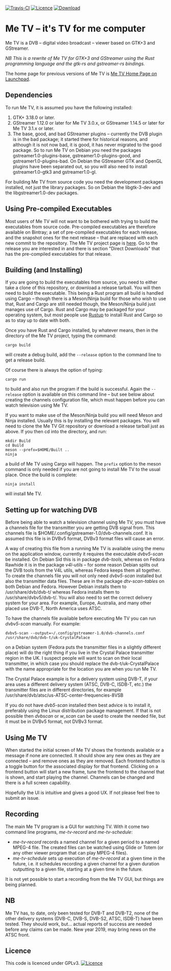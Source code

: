 [![Travis-CI](https://travis-ci.org/Me-TV/Me-TV.svg?branch=master)](https://travis-ci.org/Me-TV/Me-TV)
[![Licence](https://img.shields.io/badge/license-GPL_3-green.svg)](https://www.gnu.org/licenses/gpl-3.0.en.html)
[![Download](https://api.bintray.com/packages/me-tv/Downloads/Me-TV/images/download.svg)](https://bintray.com/me-tv/Downloads/Me-TV)

# Me TV – it's TV for me computer

Me TV is a DVB – digital video broadcast – viewer based on GTK+3 and GStreamer.

*NB This is a rewrite of Me TV for GTK+3 and GStreamer using the Rust programming language and the gtk-rs and
gstreamer-rs bindings.*

The home page for previous versions of Me TV is [Me TV Home Page on Launchpad](http://launchpad.net/me-tv).

## Dependencies

To run Me TV, it is assumed you have the following installed:

1. GTK+ 3.18.0 or later.
2. GStreamer 1.12.0 or later for Me TV 3.0.x, or GStreamer 1.14.5 or later for Me TV 3.1.x or later.
3. The base, good, and bad GStreamer plugins – currently the DVB plugin is in the bad package; it started
there for historical reasons, and although it is not now bad, it is good, it has never migrated to the good
package. So to run Me TV on Debian you need the packages gstreamer1.0-plugins-base,
gstreamer1.0-plugins-good, and gstreamer1.0-plugins-bad. On Debian the GStreamer GTK and OpenGL plugins have
been separated out, so you will also need to install gstreamer1.0-gtk3 and gstreamer1.0-gl.

For building Me TV from source code you need the development packages installed, not just the library
packages. So on Debian the libgtk-3-dev and the libgstreamer1.0-dev packages.

## Using Pre-compiled Executables

Most users of Me TV will not want to be bothered with trying to build the executables from source
code. Pre-compiled executables are therefore available on Bintray; a set of pre-compiled executables for
each release, and the snapshot ones for the next release – that are replaced with each new commit to the
repository. The Me TV project page is [here](https://bintray.com/beta/#/me-tv/Downloads/Me-TV). Go to the
release you are interested in and there is section "Direct Downloads" that has the pre-compiled executables
for that release.

## Building (and Installing)

If you are going to build the executables from source, you need to either take a clone of this repository,
or download a release tarball.  You will then need to build the executable. This being a Rust program all
build is handled using Cargo – though there is a Meson/Ninja build for those who wish to use that, Rust and
Cargo are still needed though, the Meson/Ninja build just manages use of Cargo. Rust and Cargo may be
packaged for your operating system, but most people use [Rustup](https://rustup.rs/) to install Rust and
Cargo so as to stay up to date with both.

Once you have Rust and Cargo installed, by whatever means, then in the directory of the Me TV project,
typing the command:

    cargo build

will create a debug build, add the `--release` option to the command line to get a release build.

Of course there is always the option of typing:

    cargo run

to build and also run the program if the build is successful. Again the `--release` option is available on
this command line – but see below about creating the channels configuration file, which must happen before
you can watch television using Me TV.

If you want to make use of the Meson/Ninja build you will need Meson and Ninja installed. Usually this is by
installing the relevant packages.  You will need to clone the Me TV Git repository or download a release
tarball just as above. If you then cd into the directory, and run:

    mkdir Build
    cd Build
    meson --prefx=$HOME/Built ..
    ninja

a build of Me TV using Cargo will happen. The `prefix` option to the meson command is only needed if you are
not going to install Me TV to the usual place. Once the build is complete:

    ninja install

will install Me TV.

## Setting up for watching DVB

Before being able to watch a television channel using Me TV, you must have a channels file for the
transmitter you are getting DVB signal from. This channels file is
$HOME/.config/gstreamer-1.0/dvb-channels.conf. It is assumed this file is in DVBv5 format, DVBv3 format
files will cause an error.

A way of creating this file from a running Me TV is available using the menu on the application window,
currently it requires the executable _dvbv5-scan_ be installed. On Debian Sid this is in package
_dvb-tools_, whereas on Fedora Rawhide it is in the package _v4l-utils_ – for some reason Debian splits out
the DVB tools from the V4L utils, whereas Fedora keeps them all together. To create the channels file you
will not only need _dvbv5-scan_ installed but also the transmitter data files. These are in the package
_dtv-scan-tables_ on both Debian and Fedora. However Debian installs them to /usr/share/dvb/dvb-t/ whereas
Fedora installs them to /usr/share/dvbv5/dvb-t/. You will also need to set the correct delivery system for
your area. For example, Europe, Australia, and many other placed use DVB-T, North America uses ATSC.

To have the channels file available before executing Me TV you can run _dvbv5-scan_ manually. For example:

    dvbv5-scan --output=~/.config/gstreamer-1.0/dvb-channels.conf /usr/share/dvb/dvb-t/uk-CrystalPalace

on a Debian system (Fedora puts the transmitter files in a slightly different place) will do the right thing
if you live in the Crystal Palace transmitter region in the UK. I suspect people will want to scan on their
local transmitter, in which case you should replace the dvb-t/uk-CrystalPalace with the name appropriate for
the location you are when you run Me TV.

The Crystal Palace example is for a delivery system using DVB-T, if your area uses a different delivery
system (ATSC, DVB-C, ISDB-T, etc.) the transmitter files are in different directories, for example
/usr/share/dvb/atsc/us-ATSC-center-frequencies-8VSB

If you do not have _dvb5-scan_ installed then best advice is to install it, preferably using the Linux
distribution package management. If that is not possible then _dvbscan_ or _w\_scan_ can be used to create
the needed file, but it must be in DVBv5 format, not DVBv3 format.

## Using Me TV

When started the initial screen of Me TV shows the frontends available or a message if none are
connected. It should show any new ones as they are connected – and remove ones as they are removed. Each
frontend button is a toggle button for the associated display for that frontend. Clicking on a frontend
button will start a new frame, tune the frontend to the channel that is shown, and start playing the
channel. Channels can be changed and there is a full screen capability.

Hopefully the UI is intuitive and gives a good UX. If not please feel free to submit an issue.

## Recording

The main Me TV program is a GUI for watching TV. With it come two command line programs,
_me-tv-record_ and _me-tv-schedule_:
- _me-tv-record_ records a named channel for a given period to a named MPEG-4 file. The created files can be
watched using Glide or Totem (or any other viewer program that can play MPEG-4 files).
- _me-tv-schedule_ sets up execution of _me-tv-record_ at a given time in the future, i.e. it schedules
recording a given channel for a given duration outputting to a given file, starting at a given time in the
future.

It is not yet possible to start a recording from the Me TV GUI, but things are being planned.

## NB

Me TV has, to date, only been tested for DVB-T and DVB-T2, none of the other delivery systems (DVB-C, DVB-S, DVB-S2,
ATSC, ISDB-T) have been tested. They should work, but… actual reports of success are needed before any claims can be
made. New year 2019, may bring news on the ATSC front.

## Licence

This code is licenced under GPLv3. [![Licence](https://www.gnu.org/graphics/gplv3-127x51.png)](https://www.gnu.org/licenses/gpl-3.0.en.html)
